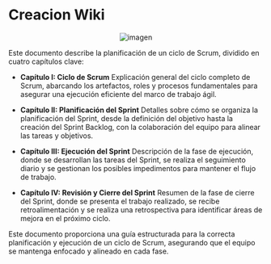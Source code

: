 # Creacion Wiki

<p align="center">
  <img src="https://github.com/user-attachments/assets/619fb49a-b1f3-4779-b3a5-39697290fac9" alt="imagen" />
</p>

Este documento describe la planificación de un ciclo de Scrum, dividido en cuatro capítulos clave:

- **Capítulo I: Ciclo de Scrum**
Explicación general del ciclo completo de Scrum, abarcando los artefactos, roles y procesos fundamentales para asegurar una ejecución eficiente del marco de trabajo ágil.

- **Capítulo II: Planificación del Sprint**
Detalles sobre cómo se organiza la planificación del Sprint, desde la definición del objetivo hasta la creación del Sprint Backlog, con la colaboración del equipo para alinear las tareas y objetivos.

- **Capítulo III: Ejecución del Sprint**
Descripción de la fase de ejecución, donde se desarrollan las tareas del Sprint, se realiza el seguimiento diario y se gestionan los posibles impedimentos para mantener el flujo de trabajo.

- **Capítulo IV: Revisión y Cierre del Sprint**
Resumen de la fase de cierre del Sprint, donde se presenta el trabajo realizado, se recibe retroalimentación y se realiza una retrospectiva para identificar áreas de mejora en el próximo ciclo.

Este documento proporciona una guía estructurada para la correcta planificación y ejecución de un ciclo de Scrum, asegurando que el equipo se mantenga enfocado y alineado en cada fase.

